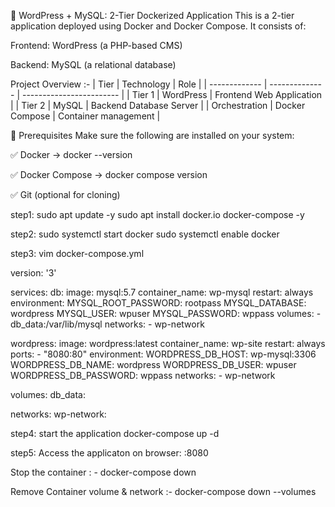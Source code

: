 🐳 WordPress + MySQL: 2-Tier Dockerized Application
This is a 2-tier application deployed using Docker and Docker Compose.
It consists of:

Frontend: WordPress (a PHP-based CMS)

Backend: MySQL (a relational database)


Project Overview :- 
| Tier          | Technology     | Role                     |
| ------------- | -------------- | ------------------------ |
| Tier 1        | WordPress      | Frontend Web Application |
| Tier 2        | MySQL          | Backend Database Server  |
| Orchestration | Docker Compose | Container management     |



🔧 Prerequisites
Make sure the following are installed on your system:

✅ Docker → docker --version

✅ Docker Compose → docker compose version

✅ Git (optional for cloning)

step1: 
sudo apt update -y
sudo apt install docker.io docker-compose -y

step2:
sudo systemctl start docker
sudo systemctl enable docker

step3: 
vim docker-compose.yml

version: '3'

services:
  db:
    image: mysql:5.7
    container_name: wp-mysql
    restart: always
    environment:
      MYSQL_ROOT_PASSWORD: rootpass
      MYSQL_DATABASE: wordpress
      MYSQL_USER: wpuser
      MYSQL_PASSWORD: wppass
    volumes:
      - db_data:/var/lib/mysql
    networks:
      - wp-network

  wordpress:
    image: wordpress:latest
    container_name: wp-site
    restart: always
    ports:
      - "8080:80"
    environment:
      WORDPRESS_DB_HOST: wp-mysql:3306
      WORDPRESS_DB_NAME: wordpress
      WORDPRESS_DB_USER: wpuser
      WORDPRESS_DB_PASSWORD: wppass
    networks:
      - wp-network

volumes:
  db_data:

networks:
  wp-network:


step4: start the application 
       docker-compose up -d


step5: Access the applicaton 
on browser:   <ip-address>:8080
  
Stop the container : - docker-compose down

Remove Container volume & network :- docker-compose down --volumes



